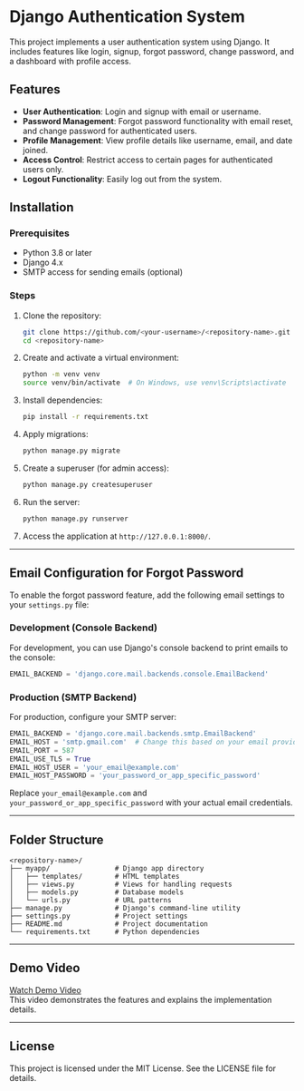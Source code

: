 # Django Authentication System

This project implements a user authentication system using Django. It includes features like login, signup, forgot password, change password, and a dashboard with profile access. 

## Features

- **User Authentication**: Login and signup with email or username.
- **Password Management**: Forgot password functionality with email reset, and change password for authenticated users.
- **Profile Management**: View profile details like username, email, and date joined.
- **Access Control**: Restrict access to certain pages for authenticated users only.
- **Logout Functionality**: Easily log out from the system.

## Installation

### Prerequisites
- Python 3.8 or later
- Django 4.x
- SMTP access for sending emails (optional)

### Steps
1. Clone the repository:
    ```bash
    git clone https://github.com/<your-username>/<repository-name>.git
    cd <repository-name>
    ```

2. Create and activate a virtual environment:
    ```bash
    python -m venv venv
    source venv/bin/activate  # On Windows, use venv\Scripts\activate
    ```

3. Install dependencies:
    ```bash
    pip install -r requirements.txt
    ```

4. Apply migrations:
    ```bash
    python manage.py migrate
    ```

5. Create a superuser (for admin access):
    ```bash
    python manage.py createsuperuser
    ```

6. Run the server:
    ```bash
    python manage.py runserver
    ```

7. Access the application at `http://127.0.0.1:8000/`.

---

## Email Configuration for Forgot Password

To enable the forgot password feature, add the following email settings to your `settings.py` file:

### Development (Console Backend)
For development, you can use Django's console backend to print emails to the console:
```python
EMAIL_BACKEND = 'django.core.mail.backends.console.EmailBackend'
```

### Production (SMTP Backend)
For production, configure your SMTP server:
```python
EMAIL_BACKEND = 'django.core.mail.backends.smtp.EmailBackend'
EMAIL_HOST = 'smtp.gmail.com'  # Change this based on your email provider
EMAIL_PORT = 587
EMAIL_USE_TLS = True
EMAIL_HOST_USER = 'your_email@example.com'
EMAIL_HOST_PASSWORD = 'your_password_or_app_specific_password'
```

Replace `your_email@example.com` and `your_password_or_app_specific_password` with your actual email credentials.

---

## Folder Structure

```
<repository-name>/
├── myapp/                # Django app directory
│   ├── templates/        # HTML templates
│   ├── views.py          # Views for handling requests
│   ├── models.py         # Database models
│   └── urls.py           # URL patterns
├── manage.py             # Django's command-line utility
├── settings.py           # Project settings
├── README.md             # Project documentation
└── requirements.txt      # Python dependencies
```

---

## Demo Video

[Watch Demo Video](https://loom.com/share/demo-link)  
This video demonstrates the features and explains the implementation details.

---

## License

This project is licensed under the MIT License. See the LICENSE file for details.
